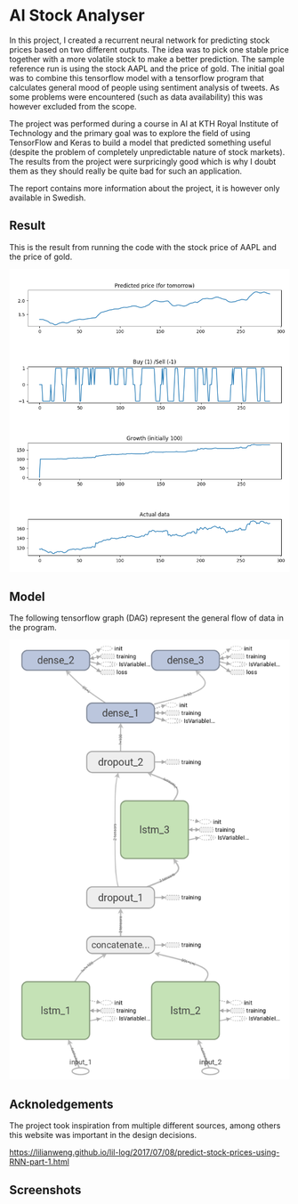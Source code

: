 # AI Stock Analyser
In this project, I created a recurrent neural network for predicting stock prices based on two different outputs. The idea was to pick one stable price together with a more volatile stock to make a better prediction. The sample reference run is using the stock AAPL and the price of gold. The initial goal was to combine this tensorflow model with a tensorflow program that calculates general mood of people using sentiment analysis of tweets. As some problems were encountered (such as data availability) this was however excluded from the scope.

The project was performed during a course in AI at KTH Royal Institute of Technology and the primary goal was to explore the field of using TensorFlow and Keras to build a model that predicted something useful (despite the problem of completely unpredictable nature of stock markets). The results from the project were surpricingly good which is why I doubt them as they should really be quite bad for such an application.

The report contains more information about the project, it is however only available in Swedish.

## Result

This is the result from running the code with the stock price of AAPL and the price of gold.

![](screenshots/AAPL.png)



## Model

The following tensorflow graph (DAG) represent the general flow of data in the program.

![](screenshots/tensorflow-graph.png)

## Acknoledgements

The project took inspiration from multiple different sources, among others this website was important in the design decisions.

https://lilianweng.github.io/lil-log/2017/07/08/predict-stock-prices-using-RNN-part-1.html



## Screenshots

